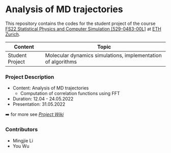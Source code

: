 # Analysis of MD trajectories

This repository contains the codes for the student project of the course [FS22 Statistical Physics and Computer Simulation  [529-0483-00L]](http://www.vvz.ethz.ch/Vorlesungsverzeichnis/lerneinheit.view?lang=en&semkez=2022S&ansicht=STUDPLANINFO&lerneinheitId=158200&) at [ETH Zurich](https://ethz.ch/en.html).

| Content | Topic |
| --- | --- |
| Student Project | Molecular dynamics simulations, implementation of algorithms |

### Project Description

- Content: Analysis of MD trajectories
    - Computation of correlation functions using FFT
- Duration:  12.04 - 24.05.2022
- Presentation:  31.05.2022

➡️ for more see *[Project Wiki](https://github.com/youwuyou/Analysis-of-MD-trajectories/wiki)*

### Contributors

- Mingjie Li
- You Wu
